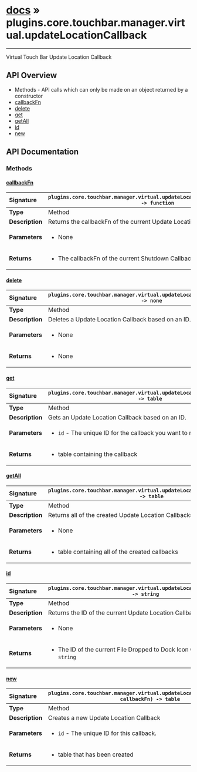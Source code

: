 # [docs](index.md) » plugins.core.touchbar.manager.virtual.updateLocationCallback
---

Virtual Touch Bar Update Location Callback

## API Overview
* Methods - API calls which can only be made on an object returned by a constructor
 * [callbackFn](#callbackfn)
 * [delete](#delete)
 * [get](#get)
 * [getAll](#getall)
 * [id](#id)
 * [new](#new)

## API Documentation

### Methods

#### [callbackFn](#callbackfn)
| <span style="float: left;">**Signature**</span> | <span style="float: left;">`plugins.core.touchbar.manager.virtual.updateLocationCallback:callbackFn() -> function` </span>                                                          |
| -----------------------------------------------------|---------------------------------------------------------------------------------------------------------|
| **Type**                                             | Method |
| **Description**                                      | Returns the callbackFn of the current Update Location Callback |
| **Parameters**                                       | <ul><li>None</li></ul> |
| **Returns**                                          | <ul><li>The callbackFn of the current Shutdown Callback</li></ul> |

#### [delete](#delete)
| <span style="float: left;">**Signature**</span> | <span style="float: left;">`plugins.core.touchbar.manager.virtual.updateLocationCallback:delete() -> none` </span>                                                          |
| -----------------------------------------------------|---------------------------------------------------------------------------------------------------------|
| **Type**                                             | Method |
| **Description**                                      | Deletes a Update Location Callback based on an ID. |
| **Parameters**                                       | <ul><li>None</li></ul> |
| **Returns**                                          | <ul><li>None</li></ul> |

#### [get](#get)
| <span style="float: left;">**Signature**</span> | <span style="float: left;">`plugins.core.touchbar.manager.virtual.updateLocationCallback:get(id) -> table` </span>                                                          |
| -----------------------------------------------------|---------------------------------------------------------------------------------------------------------|
| **Type**                                             | Method |
| **Description**                                      | Gets an Update Location Callback based on an ID. |
| **Parameters**                                       | <ul><li><code>id</code>      - The unique ID for the callback you want to return.</li></ul> |
| **Returns**                                          | <ul><li>table containing the callback</li></ul> |

#### [getAll](#getall)
| <span style="float: left;">**Signature**</span> | <span style="float: left;">`plugins.core.touchbar.manager.virtual.updateLocationCallback:getAll() -> table` </span>                                                          |
| -----------------------------------------------------|---------------------------------------------------------------------------------------------------------|
| **Type**                                             | Method |
| **Description**                                      | Returns all of the created Update Location Callbacks |
| **Parameters**                                       | <ul><li>None</li></ul> |
| **Returns**                                          | <ul><li>table containing all of the created callbacks</li></ul> |

#### [id](#id)
| <span style="float: left;">**Signature**</span> | <span style="float: left;">`plugins.core.touchbar.manager.virtual.updateLocationCallback:id() -> string` </span>                                                          |
| -----------------------------------------------------|---------------------------------------------------------------------------------------------------------|
| **Type**                                             | Method |
| **Description**                                      | Returns the ID of the current Update Location Callback |
| **Parameters**                                       | <ul><li>None</li></ul> |
| **Returns**                                          | <ul><li>The ID of the current File Dropped to Dock Icon Callback as a <code>string</code></li></ul> |

#### [new](#new)
| <span style="float: left;">**Signature**</span> | <span style="float: left;">`plugins.core.touchbar.manager.virtual.updateLocationCallback:new(id, callbackFn) -> table` </span>                                                          |
| -----------------------------------------------------|---------------------------------------------------------------------------------------------------------|
| **Type**                                             | Method |
| **Description**                                      | Creates a new Update Location Callback |
| **Parameters**                                       | <ul><li><code>id</code>      - The unique ID for this callback.</li></ul> |
| **Returns**                                          | <ul><li>table that has been created</li></ul> |

